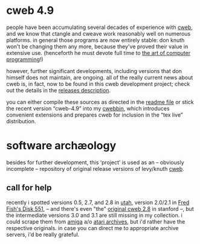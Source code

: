 # cweb 4.9

people have been accumulating several decades of experience with
[cweb](http://www-cs-faculty.stanford.edu/~uno/cweb.html), and we know that
ctangle and cweave work reasonably well on numerous platforms. in general those
programs are now entirely stable: don knuth won't be changing them any more,
because they've proved their value in extensive use.  (henceforth he must
devote full time to
[the art of computer programming](https://www-cs-faculty.stanford.edu/~knuth/taocp.html)!)

however, further significant developments, including versions that don himself
does not maintain, are ongoing. all of the really current news about cweb is,
in fact, now to be found in this cweb development project; check out the
details in the
[releases description](https://github.com/ascherer/cweb/releases).

you can either compile these sources as directed in the
[readme file](README) or stick the recent version “cweb-4.9” into my
[cwebbin](https://github.com/ascherer/cwebbin), which introduces convenient
extensions and prepares cweb for inclusion in the “tex live” distribution.

# software archæology

besides for further development, this ‘project’ is used as an – obviously
incomplete – repository of original release versions of levy/knuth
[cweb](http://www-cs-faculty.stanford.edu/~uno/cweb.html).

## call for help

recently i spotted versions 0.5, 2.7, and 2.8 in
[utah](http://ftp.math.utah.edu/pub/tex/pub/cweb/),
version 2.0/2.1 in
[Fred Fish's Disk 551](https://ftp.funet.fi/pub/amiga/fish/501-600/ff551/),
– and there's even "the"
[original cweb 2.8](http://ftp.cs.stanford.edu/pub/cweb2.8) in stanford –, but
the intermediate versions 3.0 and 3.1 are still missing in my collection. i
could scrape them from
[amiga](http://aminet.net/search?query=cweb)
a/o [atari
archives](http://ftp.cstug.cz/pub/CTAN/systems/atari/lindner-tex/cweb-3.0-1.2.zoo),
but i'd rather have the respective originals. in case you can direct me to
appropriate archive servers, i'd be really grateful.
